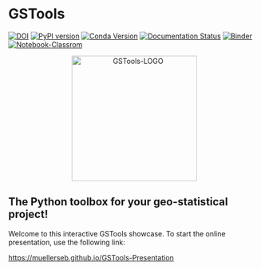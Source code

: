 # GSTools

[![DOI](https://zenodo.org/badge/DOI/10.5281/zenodo.1313628.svg)](https://doi.org/10.5281/zenodo.1313628)
[![PyPI version](https://badge.fury.io/py/gstools.svg)](https://badge.fury.io/py/gstools)
[![Conda Version](https://img.shields.io/conda/vn/conda-forge/gstools.svg)](https://anaconda.org/conda-forge/gstools)
[![Documentation Status](https://readthedocs.org/projects/gstools/badge/?version=stable)](https://geostat-framework.readthedocs.io/projects/gstools/en/stable/?badge=stable)
[![Binder](https://mybinder.org/badge_logo.svg)](https://mybinder.org/v2/gh/MuellerSeb/GSTools-Presentation/master)
[![Notebook-Classrom](https://github.com/mmaelicke/sample-lecture/workflows/Notebook-Classrom/badge.svg)](https://mmaelicke.github.io/sample-lecture)

<p align="center">
<img src="https://raw.githubusercontent.com/GeoStat-Framework/GSTools/master/docs/source/pics/gstools.png" alt="GSTools-LOGO" width="251px"/>
</p>

## The Python toolbox for your geo-statistical project!

Welcome to this interactive GSTools showcase. To start the online presentation, use the following link:

https://muellerseb.github.io/GSTools-Presentation
